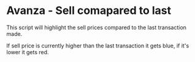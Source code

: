 # Avanza - Sell comapared to last

This script will highlight the sell prices compared to the last transaction made.

If sell price is currently higher than the last transaction it gets blue, if it's lower it gets red.